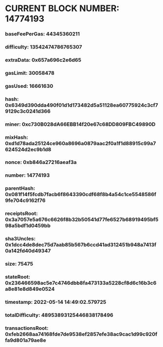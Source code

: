 # CURRENT BLOCK NUMBER: 14774193

### baseFeePerGas: 44345360211
### difficulty: 13542474786765307
### extraData: 0x657a696c2e6d65
### gasLimit: 30058478
### gasUsed: 16661630
### hash: 0x6349d390dda490f01d1d173482d5a51128ea60775924c3cf79129c3c0241d366
### miner: 0xc730B028dA66EBB14f20e67c68DD809FBC49890D
### mixHash: 0xd1d78ada25124ce960a8696a0879aac2f0a1f1d88915c99a7624524d2ec9b1d8
### nonce: 0xb846a27216aeaf3a
### number: 14774193
### parentHash: 0x081f14f5fcdb7facb6f8643390cdf68f8b4a54c1ce5548586f9fe704c9162f76
### receiptsRoot: 0x3a7057e5a676c6626f8b32b50541d77fe6527b68919495bf598a5bdf1d0459bb
### sha3Uncles: 0x1dcc4de8dec75d7aab85b567b6ccd41ad312451b948a7413f0a142fd40d49347
### size: 75475
### stateRoot: 0x236466598ac5e7c4746dbb8fa473133a5228cf8d6c16b3c6a8e81e8d849e0524
### timestamp: 2022-05-14 14:49:02.579725
### totalDifficulty: 48953893125446838178496
### transactionsRoot: 0xfeb2668aa74168fde7de9538ef2857efe38ac9cac1d99c920ffa9d801a79ae8e
